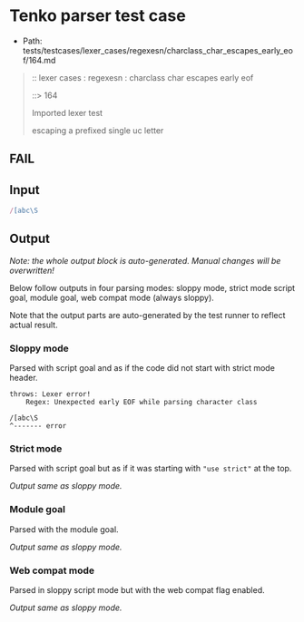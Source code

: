# Tenko parser test case

- Path: tests/testcases/lexer_cases/regexesn/charclass_char_escapes_early_eof/164.md

> :: lexer cases : regexesn : charclass char escapes early eof
>
> ::> 164
>
> Imported lexer test
>
> escaping a prefixed single uc letter

## FAIL

## Input

`````js
/[abc\S
`````

## Output

_Note: the whole output block is auto-generated. Manual changes will be overwritten!_

Below follow outputs in four parsing modes: sloppy mode, strict mode script goal, module goal, web compat mode (always sloppy).

Note that the output parts are auto-generated by the test runner to reflect actual result.

### Sloppy mode

Parsed with script goal and as if the code did not start with strict mode header.

`````
throws: Lexer error!
    Regex: Unexpected early EOF while parsing character class

/[abc\S
^------- error
`````

### Strict mode

Parsed with script goal but as if it was starting with `"use strict"` at the top.

_Output same as sloppy mode._

### Module goal

Parsed with the module goal.

_Output same as sloppy mode._

### Web compat mode

Parsed in sloppy script mode but with the web compat flag enabled.

_Output same as sloppy mode._
